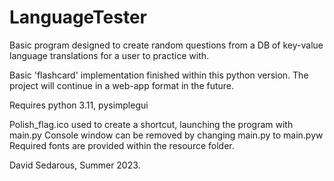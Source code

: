 # LanguageTester
Basic program designed to create random questions from a DB of key-value language translations for a user to practice with.

Basic 'flashcard' implementation finished within this python version. The project will continue in a web-app format in the future.

Requires python 3.11, pysimplegui

Polish_flag.ico used to create a shortcut, launching the program with main.py
Console window can be removed by changing main.py to main.pyw
Required fonts are provided within the resource folder.


David Sedarous, Summer 2023.

